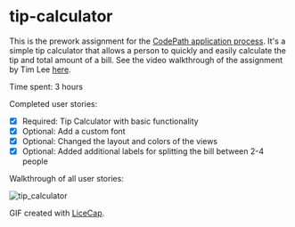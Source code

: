 tip-calculator
==============
This is the prework assignment for the [CodePath application process](https://courses.codepath.com/snippets/ios_for_designers/thanks_for_applying). It's a simple tip calculator that allows a person to quickly and easily calculate the tip and total amount of a bill. See the video walkthrough of the assignment by Tim Lee [here](http://vimeo.com/102084767).

Time spent: 3 hours 

Completed user stories:

 * [x] Required: Tip Calculator with basic functionality
 * [x] Optional: Add a custom font
 * [x] Optional: Changed the layout and colors of the views
 * [x] Optional: Added additional labels for splitting the bill between 2-4 people 
 
Walkthrough of all user stories:

![tip_calculator]()

GIF created with [LiceCap](http://www.cockos.com/licecap/).
